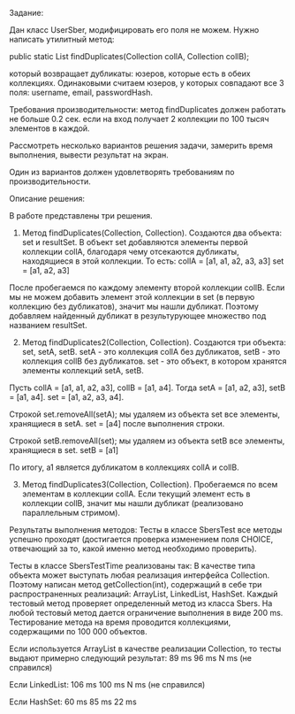 Задание:

Дан класс UserSber, модифицировать его поля не можем. Нужно написать утилитный метод: 

public static List<UserSber> findDuplicates(Collection<UserSber> collA, Collection<UserSber> collB);

который возвращает дубликаты: юзеров, которые есть в обеих коллекциях.
Одинаковыми считаем юзеров, у которых совпадают все 3 поля: username, email, passwordHash.

Требования производительности: метод findDuplicates должен работать не больше 0.2 сек. если на вход получает 2 коллекции по 100 тысяч элементов в каждой.

Рассмотреть несколько вариантов решения задачи, замерить время выполнения, вывести результат на экран.

Один из вариантов должен удовлетворять требованиям по производительности.


Описание решения:

В работе представлены три решения.
1) Метод findDuplicates(Collection<UserSber>, Collection<UserSber>).
Создаются два объекта: set и resultSet.
В объект set добавляются элементы первой коллекции collA, благодаря чему отсекаются дубликаты, находящиеся в этой коллекции. То есть:
collA = [a1, a1, a2, a3, a3]
set = [a1, a2, a3]

После пробегаемся по каждому элементу второй коллекции collB. Если мы не можем добавить элемент этой коллекции в set (в первую коллекцию без дубликатов), значит мы нашли дубликат. Поэтому добавляем найденный дубликат в результурующее множество под названием resultSet.

2) Метод findDuplicates2(Collection<UserSber>, Collection<UserSber>).
Создаются три объекта: set, setA, setB.
setA - это коллекция collA без дубликатов, setB - это коллекция collB без дубликатов.
set - это объект, в котором хранятся элементы коллекций setA, setB.

Пусть collA = [a1, a1, a2, a3], collB = [a1, a4].
Тогда setA = [a1, a2, a3], setB = [a1, a4].
set = [a1, a2, a3, a4].

Строкой set.removeAll(setA); мы удаляем из объекта set все элементы, хранящиеся в setA.
set = [a4] после выполнения строки.

Строкой setB.removeAll(set); мы удаляем из объекта setB все элементы, хранящиеся в set.
setB = [a1]

По итогу, a1 является дубликатом в коллекциях collA и collB.

3) Метод findDuplicates3(Collection<UserSber>, Collection<UserSber>).
Пробегаемся по всем элементам в коллекции collA. Если текущий элемент есть в коллекции collB, значит мы нашли дубликат (реализовано параллельным стримом).

Результаты выполнения методов:
Тесты в классе SbersTest все методы успешно проходят (достигается проверка изменением поля CHOICE, отвечающий за то, какой именно метод необходимо проверить).

Тесты в классе SbersTestTime реализованы так:
В качестве типа объекта может выступать любая реализация интерфейса Collection. Поэтому написан метод getCollection(int), содержащий в себе три распространенных реализаций: ArrayList, LinkedList, HashSet.
Каждый тестовый метод проверяет определенный метод из класса Sbers. На любой тестовый метод дается ограничение выполнения в виде 200 ms. Тестирование метода на время проводится коллекциями, содержащими по 100 000 объектов.

Если используется ArrayList в качестве реализации Collection, то тесты выдают примерно следующий результат:
89 ms
96 ms
N ms (не справился)

Если LinkedList:
106 ms
100 ms
N ms (не справился)

Если HashSet:
60 ms
85 ms
22 ms
